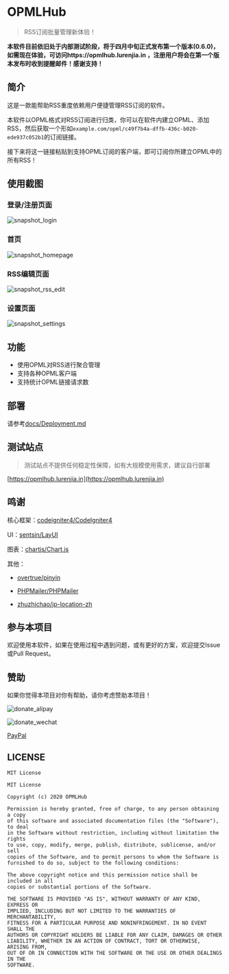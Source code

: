 # OPMLHub

> RSS订阅批量管理新体验！

**本软件目前依旧处于内部测试阶段，将于四月中旬正式发布第一个版本(0.6.0)，如需现在体验，可访问https://opmlhub.lurenjia.in ，注册用户将会在第一个版本发布时收到提醒邮件！感谢支持！**

## 简介

这是一款能帮助RSS重度依赖用户便捷管理RSS订阅的软件。

本软件以OPML格式对RSS订阅进行归类，你可以在软件内建立OPML、添加RSS，然后获取一个形如`example.com/opml/c49f7b4a-dffb-436c-b020-ede937c052b1`的订阅链接。

接下来将这一链接粘贴到支持OPML订阅的客户端，即可订阅你所建立OPML中的所有RSS！

## 使用截图

### 登录/注册页面
![snapshot_login](images/snapshot_login.png)

### 首页
![snapshot_homepage](images/snapshot_homepage.png)

### RSS编辑页面
![snapshot_rss_edit](images/snapshot_rss_edit.png)

### 设置页面
![snapshot_settings](images/snapshot_settings.png)

## 功能

- 使用OPML对RSS进行聚合管理
- 支持各种OPML客户端
- 支持统计OPML链接请求数

## 部署

请参考[docs/Deployment.md](https://github.com/LuRenJiasWorld/OPMLHub/blob/master/docs/Deployment.md)

## 测试站点

> 测试站点不提供任何稳定性保障，如有大规模使用需求，建议自行部署

[https://opmlhub.lurenjia.in](https://opmlhub.lurenjia.in)

## 鸣谢

核心框架：[codeigniter4/CodeIgniter4](https://github.com/codeigniter4/CodeIgniter4)

UI：[sentsin/LayUI](https://github.com/sentsin/layui)

图表：[chartjs/Chart.js](https://github.com/chartjs/Chart.js)

其他：

- [overtrue/pinyin](https://github.com/overtrue/pinyin)

- [PHPMailer/PHPMailer](https://github.com/PHPMailer/PHPMailer)

- [zhuzhichao/ip-location-zh](https://github.com/zhuzhichao/ip-location-zh)

## 参与本项目

欢迎使用本软件，如果在使用过程中遇到问题，或有更好的方案，欢迎提交Issue或Pull Request。

## 赞助

如果你觉得本项目对你有帮助，请你考虑赞助本项目！

![donate_alipay](images/donate_alipay.png)

![donate_wechat](images/donate_wechat.png)

[PayPal](https://www.paypal.me/lurenjia)

## LICENSE

`MIT License`

```
MIT License

Copyright (c) 2020 OPMLHub

Permission is hereby granted, free of charge, to any person obtaining a copy
of this software and associated documentation files (the "Software"), to deal
in the Software without restriction, including without limitation the rights
to use, copy, modify, merge, publish, distribute, sublicense, and/or sell
copies of the Software, and to permit persons to whom the Software is
furnished to do so, subject to the following conditions:

The above copyright notice and this permission notice shall be included in all
copies or substantial portions of the Software.

THE SOFTWARE IS PROVIDED "AS IS", WITHOUT WARRANTY OF ANY KIND, EXPRESS OR
IMPLIED, INCLUDING BUT NOT LIMITED TO THE WARRANTIES OF MERCHANTABILITY,
FITNESS FOR A PARTICULAR PURPOSE AND NONINFRINGEMENT. IN NO EVENT SHALL THE
AUTHORS OR COPYRIGHT HOLDERS BE LIABLE FOR ANY CLAIM, DAMAGES OR OTHER
LIABILITY, WHETHER IN AN ACTION OF CONTRACT, TORT OR OTHERWISE, ARISING FROM,
OUT OF OR IN CONNECTION WITH THE SOFTWARE OR THE USE OR OTHER DEALINGS IN THE
SOFTWARE.
```

